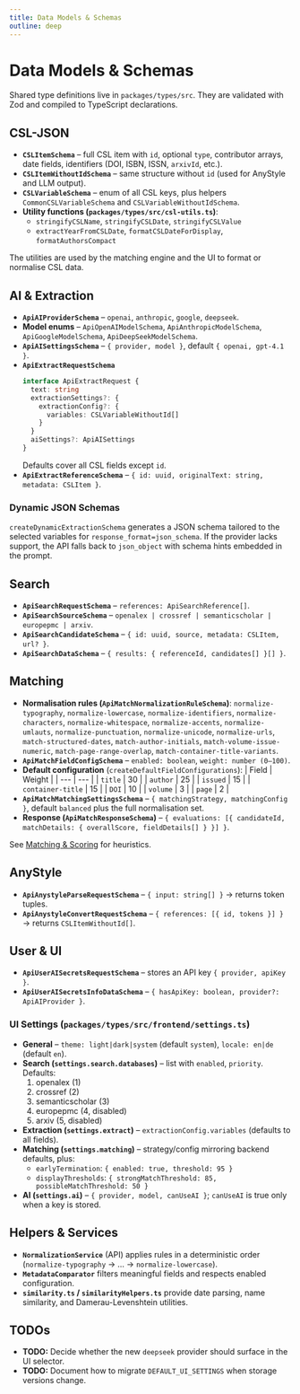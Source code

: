 ```yaml
---
title: Data Models & Schemas
outline: deep
---
```


# Data Models & Schemas

Shared type definitions live in `packages/types/src`. They are validated with Zod and compiled to TypeScript declarations.

## CSL-JSON

- **`CSLItemSchema`** – full CSL item with `id`, optional `type`, contributor arrays, date fields, identifiers (DOI, ISBN, ISSN, `arxivId`, etc.).
- **`CSLItemWithoutIdSchema`** – same structure without `id` (used for AnyStyle and LLM output).
- **`CSLVariableSchema`** – enum of all CSL keys, plus helpers `CommonCSLVariableSchema` and `CSLVariableWithoutIdSchema`.
- **Utility functions (`packages/types/src/csl-utils.ts`)**:
  - `stringifyCSLName`, `stringifyCSLDate`, `stringifyCSLValue`
  - `extractYearFromCSLDate`, `formatCSLDateForDisplay`, `formatAuthorsCompact`

The utilities are used by the matching engine and the UI to format or normalise CSL data.

## AI & Extraction

- **`ApiAIProviderSchema`** – `openai`, `anthropic`, `google`, `deepseek`.
- **Model enums** – `ApiOpenAIModelSchema`, `ApiAnthropicModelSchema`, `ApiGoogleModelSchema`, `ApiDeepSeekModelSchema`.
- **`ApiAISettingsSchema`** – `{ provider, model }`, default `{ openai, gpt-4.1 }`.
- **`ApiExtractRequestSchema`**
  ```ts
  interface ApiExtractRequest {
    text: string
    extractionSettings?: {
      extractionConfig?: {
        variables: CSLVariableWithoutId[]
      }
    }
    aiSettings?: ApiAISettings
  }
  ```
  Defaults cover all CSL fields except `id`.
- **`ApiExtractReferenceSchema`** – `{ id: uuid, originalText: string, metadata: CSLItem }`.

### Dynamic JSON Schemas

`createDynamicExtractionSchema` generates a JSON schema tailored to the selected variables for `response_format=json_schema`. If the provider lacks support, the API falls back to `json_object` with schema hints embedded in the prompt.

## Search

- **`ApiSearchRequestSchema`** – `references: ApiSearchReference[]`.
- **`ApiSearchSourceSchema`** – `openalex | crossref | semanticscholar | europepmc | arxiv`.
- **`ApiSearchCandidateSchema`** – `{ id: uuid, source, metadata: CSLItem, url? }`.
- **`ApiSearchDataSchema`** – `{ results: { referenceId, candidates[] }[] }`.

## Matching

- **Normalisation rules (`ApiMatchNormalizationRuleSchema`)**:
  `normalize-typography`, `normalize-lowercase`, `normalize-identifiers`, `normalize-characters`, `normalize-whitespace`, `normalize-accents`, `normalize-umlauts`, `normalize-punctuation`, `normalize-unicode`, `normalize-urls`, `match-structured-dates`, `match-author-initials`, `match-volume-issue-numeric`, `match-page-range-overlap`, `match-container-title-variants`.
- **`ApiMatchFieldConfigSchema`** – `enabled: boolean`, `weight: number (0–100)`.
- **Default configuration** (`createDefaultFieldConfigurations`):
  | Field | Weight |
  | --- | --- |
  | `title` | 30 |
  | `author` | 25 |
  | `issued` | 15 |
  | `container-title` | 15 |
  | `DOI` | 10 |
  | `volume` | 3 |
  | `page` | 2 |
- **`ApiMatchMatchingSettingsSchema`** – `{ matchingStrategy, matchingConfig }`, default `balanced` plus the full normalisation set.
- **Response (`ApiMatchResponseSchema`)** – `{ evaluations: [{ candidateId, matchDetails: { overallScore, fieldDetails[] } }] }`.

See [Matching & Scoring](matching-scoring.md) for heuristics.

## AnyStyle

- **`ApiAnystyleParseRequestSchema`** – `{ input: string[] }` → returns token tuples.
- **`ApiAnystyleConvertRequestSchema`** – `{ references: [{ id, tokens }] }` → returns `CSLItemWithoutId[]`.

## User & UI

- **`ApiUserAISecretsRequestSchema`** – stores an API key `{ provider, apiKey }`.
- **`ApiUserAISecretsInfoDataSchema`** – `{ hasApiKey: boolean, provider?: ApiAIProvider }`.

### UI Settings (`packages/types/src/frontend/settings.ts`)

- **General** – `theme: light|dark|system` (default `system`), `locale: en|de` (default `en`).
- **Search (`settings.search.databases`)** – list with `enabled`, `priority`. Defaults:
  1. openalex (1)
  2. crossref (2)
  3. semanticscholar (3)
  4. europepmc (4, disabled)
  5. arxiv (5, disabled)
- **Extraction (`settings.extract`)** – `extractionConfig.variables` (defaults to all fields).
- **Matching (`settings.matching`)** – strategy/config mirroring backend defaults, plus:
  - `earlyTermination`: `{ enabled: true, threshold: 95 }`
  - `displayThresholds`: `{ strongMatchThreshold: 85, possibleMatchThreshold: 50 }`
- **AI (`settings.ai`)** – `{ provider, model, canUseAI }`; `canUseAI` is true only when a key is stored.

## Helpers & Services

- **`NormalizationService`** (API) applies rules in a deterministic order (`normalize-typography` → … → `normalize-lowercase`).
- **`MetadataComparator`** filters meaningful fields and respects enabled configuration.
- **`similarity.ts` / `similarityHelpers.ts`** provide date parsing, name similarity, and Damerau-Levenshtein utilities.

## TODOs

- **TODO:** Decide whether the new `deepseek` provider should surface in the UI selector.
- **TODO:** Document how to migrate `DEFAULT_UI_SETTINGS` when storage versions change.
